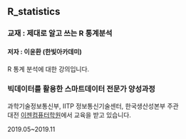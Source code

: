 ## R_statistics

### 교재 : 제대로 알고 쓰는 R 통계분석 
#### 저자 : 이윤환 (한빛아카데미)

R 통계 분석에 대한 강의입니다.

### 빅데이터를 활용한 스마트데이터 전문가 양성과정

과학기술정보통신부, IITP 정보통신기술센터, 한국생산성본부 주관  <br>
대전 [이젠컴퓨터학원](http::dj.ezenac.co.kr/)에서 교육을 받고 있습니다.

2019.05~2019.11
